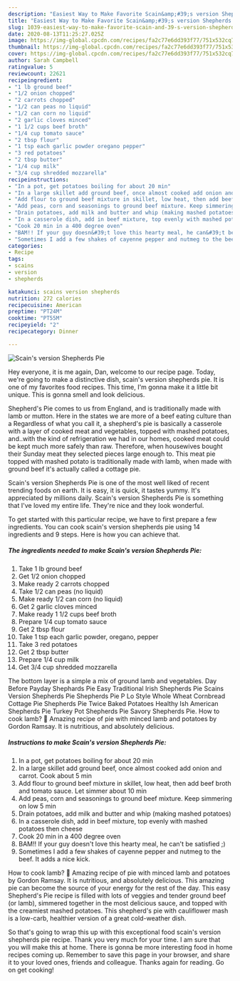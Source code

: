 ```yaml
---
description: "Easiest Way to Make Favorite Scain&amp;#39;s version Shepherds Pie"
title: "Easiest Way to Make Favorite Scain&amp;#39;s version Shepherds Pie"
slug: 1039-easiest-way-to-make-favorite-scain-and-39-s-version-shepherds-pie
date: 2020-08-13T11:25:27.025Z
image: https://img-global.cpcdn.com/recipes/fa2c77e6dd393f77/751x532cq70/scains-version-shepherds-pie-recipe-main-photo.jpg
thumbnail: https://img-global.cpcdn.com/recipes/fa2c77e6dd393f77/751x532cq70/scains-version-shepherds-pie-recipe-main-photo.jpg
cover: https://img-global.cpcdn.com/recipes/fa2c77e6dd393f77/751x532cq70/scains-version-shepherds-pie-recipe-main-photo.jpg
author: Sarah Campbell
ratingvalue: 5
reviewcount: 22621
recipeingredient:
- "1 lb ground beef"
- "1/2 onion chopped"
- "2 carrots chopped"
- "1/2 can peas no liquid"
- "1/2 can corn no liquid"
- "2 garlic cloves minced"
- "1 1/2 cups beef broth"
- "1/4 cup tomato sauce"
- "2 tbsp flour"
- "1 tsp each garlic powder oregano pepper"
- "3 red potatoes"
- "2 tbsp butter"
- "1/4 cup milk"
- "3/4 cup shredded mozzarella"
recipeinstructions:
- "In a pot, get potatoes boiling for about 20 min"
- "In a large skillet add ground beef, once almost cooked add onion and carrot. Cook about 5 min"
- "Add flour to ground beef mixture in skillet, low heat, then add beef broth and tomato sauce. Let simmer about 10 min"
- "Add peas, corn and seasonings to ground beef mixture. Keep simmering on low 5 min"
- "Drain potatoes, add milk and butter and whip (making mashed potatoes)"
- "In a casserole dish, add in beef mixture, top evenly with mashed potatoes then cheese"
- "Cook 20 min in a 400 degree oven"
- "BAM!! If your guy doesn&#39;t love this hearty meal, he can&#39;t be satisfied ;)"
- "Sometimes I add a few shakes of cayenne pepper and nutmeg to the beef. It adds a nice kick."
categories:
- Recipe
tags:
- scains
- version
- shepherds

katakunci: scains version shepherds 
nutrition: 272 calories
recipecuisine: American
preptime: "PT24M"
cooktime: "PT55M"
recipeyield: "2"
recipecategory: Dinner

---
```



![Scain&#39;s version Shepherds Pie](https://img-global.cpcdn.com/recipes/fa2c77e6dd393f77/751x532cq70/scains-version-shepherds-pie-recipe-main-photo.jpg)

Hey everyone, it is me again, Dan, welcome to our recipe page. Today, we're going to make a distinctive dish, scain&#39;s version shepherds pie. It is one of my favorites food recipes. This time, I'm gonna make it a little bit unique. This is gonna smell and look delicious.

Shepherd&#39;s Pie comes to us from England, and is traditionally made with lamb or mutton. Here in the states we are more of a beef eating culture than a Regardless of what you call it, a shepherd&#39;s pie is basically a casserole with a layer of cooked meat and vegetables, topped with mashed potatoes, and..with the kind of refrigeration we had in our homes, cooked meat could be kept much more safely than raw. Therefore, when housewives bought their Sunday meat they selected pieces large enough to. This meat pie topped with mashed potato is traditionally made with lamb, when made with ground beef it&#39;s actually called a cottage pie.

Scain&#39;s version Shepherds Pie is one of the most well liked of recent trending foods on earth. It is easy, it is quick, it tastes yummy. It's appreciated by millions daily. Scain&#39;s version Shepherds Pie is something that I've loved my entire life. They're nice and they look wonderful.


To get started with this particular recipe, we have to first prepare a few ingredients. You can cook scain&#39;s version shepherds pie using 14 ingredients and 9 steps. Here is how you can achieve that.

<!--inarticleads1-->

##### The ingredients needed to make Scain&#39;s version Shepherds Pie:

1. Take 1 lb ground beef
1. Get 1/2 onion chopped
1. Make ready 2 carrots chopped
1. Take 1/2 can peas (no liquid)
1. Make ready 1/2 can corn (no liquid)
1. Get 2 garlic cloves minced
1. Make ready 1 1/2 cups beef broth
1. Prepare 1/4 cup tomato sauce
1. Get 2 tbsp flour
1. Take 1 tsp each garlic powder, oregano, pepper
1. Take 3 red potatoes
1. Get 2 tbsp butter
1. Prepare 1/4 cup milk
1. Get 3/4 cup shredded mozzarella


The bottom layer is a simple a mix of ground lamb and vegetables. Day Before Payday Shephards Pie Easy Traditional Irish Shepherds Pie Scains Version Shepherds Pie Shepherds Pie P Lo Style Whole Wheat Cornbread Cottage Pie Shepherds Pie Twice Baked Potatoes Healthy Ish American Shepherds Pie Turkey Pot Shepherds Pie Savory Shepherds Pie. How to cook lamb? 🥘 Amazing recipe of pie with minced lamb and potatoes by Gordon Ramsay. It is nutritious, and absolutely delicious. 

<!--inarticleads2-->

##### Instructions to make Scain&#39;s version Shepherds Pie:

1. In a pot, get potatoes boiling for about 20 min
1. In a large skillet add ground beef, once almost cooked add onion and carrot. Cook about 5 min
1. Add flour to ground beef mixture in skillet, low heat, then add beef broth and tomato sauce. Let simmer about 10 min
1. Add peas, corn and seasonings to ground beef mixture. Keep simmering on low 5 min
1. Drain potatoes, add milk and butter and whip (making mashed potatoes)
1. In a casserole dish, add in beef mixture, top evenly with mashed potatoes then cheese
1. Cook 20 min in a 400 degree oven
1. BAM!! If your guy doesn&#39;t love this hearty meal, he can&#39;t be satisfied ;)
1. Sometimes I add a few shakes of cayenne pepper and nutmeg to the beef. It adds a nice kick.


How to cook lamb? 🥘 Amazing recipe of pie with minced lamb and potatoes by Gordon Ramsay. It is nutritious, and absolutely delicious. This amazing pie can become the source of your energy for the rest of the day. This easy Shepherd&#39;s Pie recipe is filled with lots of veggies and tender ground beef (or lamb), simmered together in the most delicious sauce, and topped with the creamiest mashed potatoes. This shepherd&#39;s pie with cauliflower mash is a low-carb, healthier version of a great cold-weather dish. 

So that's going to wrap this up with this exceptional food scain&#39;s version shepherds pie recipe. Thank you very much for your time. I am sure that you will make this at home. There is gonna be more interesting food in home recipes coming up. Remember to save this page in your browser, and share it to your loved ones, friends and colleague. Thanks again for reading. Go on get cooking!
